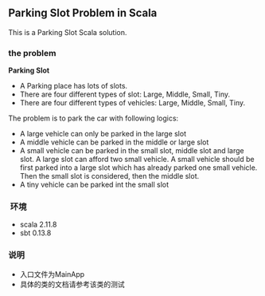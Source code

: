 Parking Slot Problem in Scala
-------------------

This is a Parking Slot Scala solution.

### the problem
**Parking Slot**

* A Parking place has lots of slots. 
* There are four different types of slot: Large, Middle, Small, Tiny.
* There are four different types of vehicles: Large, Middle, Small, Tiny.

The problem is to park the car with following logics:
* A large vehicle can only be parked in the large slot
* A middle vehicle can be parked in the middle or large slot
* A small vehicle can be parked in the small slot, middle slot and large slot.
A large slot can afford two small vehicle. A small vehicle should be first parked into a
large slot which has already parked one small vehicle. Then the small slot is considered, then the middle slot.
* A tiny vehicle can be parked int the small slot

###  环境
* scala 2.11.8
* sbt 0.13.8

### 说明
* 入口文件为MainApp
* 具体的类的文档请参考该类的测试

